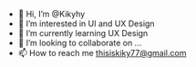 - 👋 Hi, I’m @Kikyhy
- 👀 I’m interested in UI and UX Design
- 🌱 I’m currently learning UX Design
- 💞️ I’m looking to collaborate on ...
- 📫 How to reach me thisiskiky77@gmail.com

<!---
Kikyhy/Kikyhy is a ✨ special ✨ repository because its `README.md` (this file) appears on your GitHub profile.
You can click the Preview link to take a look at your changes.
--->
